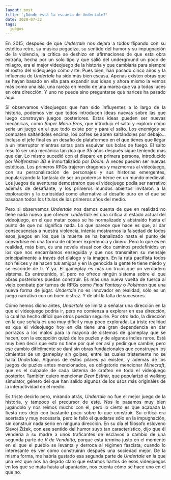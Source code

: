 ```yaml
---
layout: post
title: '¿Dónde está la escuela de Undertale?'
date: 2020-07-22
tags:
  juegos
---
```

<p style='text-align: justify;'>En 2015, después de que <i>Undertale</i> nos dejara a todos flipando con su estética retro, su música pegadiza, su sentido del humor y su impugnación de la violencia, la crítica se deshizo en afirmaciones de que esta obra extraña, hecha por un solo tipo y que salió del underground un poco de milagro, era el mejor videojuego de la historia y que cambiaría para siempre el rostro del videojuego como arte. Pues bien, han pasado cinco años y la influencia de <i>Undertale</i> ha sido más bien escasa. Apenas existen obras que se hayan basado en ella para expandir sus ideas y ahora mismo la vemos más como una isla, una rareza en medio de una marea que va a todas luces en otra dirección. Y uno no puede sino preguntarse qué narices ha pasado aquí.</p>

<p style='text-align: justify;'>Si observamos videojuegos que han sido influyentes a lo largo de la historia, podemos ver que todos introducen ideas nuevas sobre las que luego construyen juegos posteriores. Estas ideas pueden ser nuevas mecánicas, como <i>Super Mario Bros</i>, que introdujo el salto y exploró cómo sería un juego en el que todo existe por y para el salto. Los enemigos se combaten saltándoles encima, los cofres se abren saltándoles por debajo… Incluso el jefe final es un desafío de plataformeo en el que tienes que llegar a un interruptor mientras saltas para esquivar sus bolas de fuego. El salto resultó ser una mecánica tan rica que 35 años después sigue teniendo más que dar. Lo mismo sucedió con el disparo en primera persona, introducido por <i>Wolfenstein 3D</i> e inmortalizado por <i>Doom</i>. A veces pueden ser nuevas estéticas. Los primeros RPGs trajeron dragones y mazmorras al videojuego, con su personalización de personajes y sus historias emergentes, popularizando la fantasía de ser un poderoso héroe en un mundo medieval. Los juegos de aventuras demostraron que el videojuego podía ser narrativo además de desafiante, y los primeros mundos abiertos invitaron a la exploración y la curiosidad como alternativa al desafío puro en el que se basaban todos los títulos de los primeros años del medio.</p>

<p style='text-align: justify;'>Pero si observamos <i>Undertale</i> nos damos cuenta de que en realidad no tiene nada nuevo que ofrecer. <i>Undertale</i> es una crítica al estado actual del videojuego, en el que matar cosas se ha normalizado y abstraído hasta el punto de que no significa nada. Lo que parece que hace es que, al dar consecuencias a nuestra violencia, intenta mostrarnos la falsedad de todos esos juegos en los que la muerte se ha banalizado hasta el punto de convertirse en una forma de obtener experiencia y dinero. Pero lo que es en realidad, más bien, es una novela visual con dos caminos predefinidos en los que nos encarrilamos enseguida y que nos transmiten su mensaje principalmente a través del diálogo y la imagen. En la ruta pacifista todos son felices y se hacen tus amigos y en la genocida la gente te tiene miedo y se esconde de ti. Y ya. El gameplay es más un truco que un verdadero sistema. Es entretenido, sí, pero no ofrece ningún sistema sobre el que obras posteriores puedan construir. Es más una nueva vuelta de tuerca al viejo combate por turnos de RPGs como <i>Final Fantasy</i> o <i>Pokémon</i> que una nueva forma de jugar. <i>Undertale</i> no es innovador en realidad, sólo es un juego narrativo con un buen disfraz. Y de ahí la falta de sucesores.</p>

<p style='text-align: justify;'>Cómo hemos dicho antes, <i>Undertale</i> se limita a señalar una dirección en la que el videojuego podría ir, pero no comienza a explorar en esa dirección, lo cual ha hecho difícil que otros puedan seguirle. Por otro lado, la dirección en la que señala es una muy difícil y muy poco explorada. La triste realidad es que el videojuego hoy en día tiene una gran dependencia en dar porrazos a los malos para la mayoría de sistemas de gameplay que se hacen, con la excepción quizá de los puzles y de algunos indies raros. Está muy bien decir que esto no tiene por qué ser así y pedir que cambie, pero ese cambio difícilmente se dará sin obras fundacionales que construyan los cimientos de un gameplay sin golpes, entre las cuales tristemente no se halla <i>Undertale</i>. Algunos de estos pilares ya existen, y además de los juegos de puzles antes mencionados, es obligatorio mencionar <i>Minecraft</i>, que es el culpable de cada sistema de crafteo en todo el videojuego posterior. También quiero mencionar <i>Dear Esther</i>, que popularizó el walking simulator, género del que han salido algunos de los usos más originales de la interactividad en el medio.</p>

<p style='text-align: justify;'>Es triste decirlo pero, mirando atrás, <i>Undertale</i> no fue el mejor juego de la historia, y tampoco el precursor de este. Nos lo pasamos muy bien jugándolo y nos reímos mucho con él, pero lo cierto es que acabada la fiesta nos dejó con bastante poco sobre lo que construir. Su crítica era acertada y muy necesaria, pero le falló el quedarse sólo en la impugnación, sin construir nada serio en ninguna dirección. En su día el filósofo esloveno Slavoj Žižek, con ese sentido del humor suyo tan característico, dijo que él vendería a su madre a unos traficantes de esclavos a cambio de una segunda parte de <i>V de Vendetta</i>, porque esta termina justo en el momento en el que el pueblo se levanta y derroca al régimen fascista, cuando lo interesante es ver cómo construirán después una sociedad mejor. De la misma forma, me habría gustado esa segunda parte de <i>Undertale</i> en la que una vez que nos ha dejado claro que estamos hartos de esos videojuegos en los que se mata hasta al apuntador, nos cuenta cómo se hace uno en el que no.</p>
